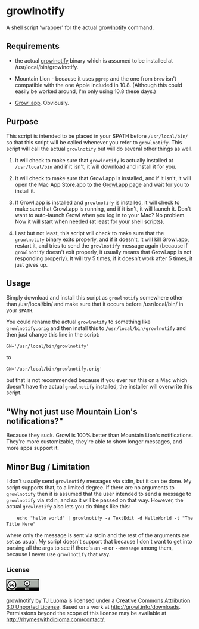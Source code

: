 growlnotify
===========

A shell script 'wrapper' for the actual [growlnotify][1] command.

## Requirements

* the actual [growlnotify][1] binary which is assumed to be installed at /usr/local/bin/growlnotify.

* Mountain Lion - because it uses `pgrep` and the one from `brew` isn't compatible with the one Apple included in 10.8. (Although this could easily be worked around, I'm only using 10.8 these days.)

* [Growl.app][2]. Obviously.

## Purpose

This script is intended to be placed in your $PATH before `/usr/local/bin/` so that this script will be called whenever you refer to `growlnotify`. This script will call the actual `growlnotify` but will do several other things as well.

1.	It will check to make sure that `growlnotify` is actually installed at `/usr/local/bin` and if it isn't, it will download and install it for you.

2. 	It will check to make sure that Growl.app is installed, and if it isn't, it will open the Mac App Store.app to the [Growl.app page][2] and wait for you to install it.

3. 	If Growl.app is installed and `growlnotify` is installed, it will check to make sure that Growl.app is running, and if it isn't, it will launch it. Don't want to auto-launch Growl when you log in to your Mac? No problem. Now it will start when needed (at least for your shell scripts).

4. 	Last but not least, this script will check to make sure that the `growlnotify` binary exits properly, and if it doesn't, it will kill Growl.app, restart it, and tries to send the `growlnotify` message again (because if `growlnotify` doesn't exit properly, it usually means that Growl.app is not responding properly). It will try 5 times, if it doesn't work after 5 times, it just gives up.

## Usage ###

Simply download and install this script as `growlnotify` somewhere other than /usr/local/bin/ and make sure that it occurs before /usr/local/bin/ in your `$PATH`. 

You could rename the actual `growlnotify` to something like `growlnotify.orig` and then install this to `/usr/local/bin/growlnotify` and then just change this line in the script:

	GN='/usr/local/bin/growlnotify'

to

	GN='/usr/local/bin/growlnotify.orig'

but that is not recommended because if you ever run this on a Mac which doesn't have the actual `growlnotify` installed, the installer will overwrite this script.

## "Why not just use Mountain Lion's notifications?"

Because they suck. Growl is 100% better than Mountain Lion's notifications. They're more customizable, they're able to show longer messages, and more apps support it.

## Minor Bug / Limitation ##

I don't usually send `growlnotify` messages via stdin, but it can be done. My script supports that, to a limited degree. If there are no arguments to `growlnotify` then it is assumed that the user intended to send a message to `growlnotify` via stdin, and so it will be passed on that way. However, the actual `growlnotify` also lets you do things like this:

		echo "hello world" | growlnotify -a TextEdit -d HelloWorld -t "The Title Here"

where only the message is sent via stdin and the rest of the arguments are set as usual. My script doesn't support that because I don't want to get into parsing all the args to see if there's an `-m` or `--message` among them, because I never use `growlnotify` that way. 

### License ###

<a rel="license" href="http://creativecommons.org/licenses/by/3.0/deed.en_US"><img alt="Creative Commons License" style="border-width:0" src="cc.png" /></a>

<p><a href='https://github.com/tjluoma/growlnotify'><span xmlns:dct="http://purl.org/dc/terms/" href="http://purl.org/dc/dcmitype/Text" property="dct:title" rel="dct:type">growlnotify</span></a> by <a xmlns:cc="http://creativecommons.org/ns#" href="https://github.com/tjluoma/growlnotify" property="cc:attributionName" rel="cc:attributionURL">TJ Luoma</a> is licensed under a <a rel="license" href="http://creativecommons.org/licenses/by/3.0/deed.en_US">Creative Commons Attribution 3.0 Unported License</a>. Based on a work at <a xmlns:dct="http://purl.org/dc/terms/" href="http://growl.info/downloads" rel="dct:source">http://growl.info/downloads</a>. Permissions beyond the scope of this license may be available at <a xmlns:cc="http://creativecommons.org/ns#" href="http://rhymeswithdiploma.com/contact/" rel="cc:morePermissions">http://rhymeswithdiploma.com/contact/</a>.</p>



[1]: http://growl.info/downloads
[2]: http://itunes.apple.com/us/app/growl/id467939042?mt=12
